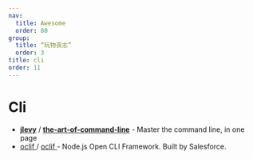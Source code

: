 ```yaml
---
nav:
  title: Awesome
  order: 80
group:
  title: “玩物丧志”
  order: 3
title: cli
order: 11
---
```


# Cli

- [**jlevy**](https://github.com/jlevy/) / [**the-art-of-command-line**](https://github.com/jlevy/the-art-of-command-line/) - Master the command line, in one page
- [oclif ](https://github.com/oclif)/ [oclif ](https://github.com/oclif/oclif)- Node.js Open CLI Framework. Built by Salesforce.